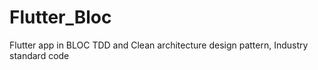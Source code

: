 # Flutter_Bloc
Flutter app in BLOC TDD and Clean architecture design pattern, Industry standard code
